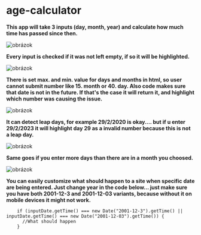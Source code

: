 # age-calculator

**This app will take 3 inputs (day, month, year) and calculate how much time has passed since then.**

![obrázok](https://github.com/skrinkook/age-calculator/assets/23417443/765de0b6-4050-491f-8b5f-69964c00ae5e)

**Every input is checked if it was not left empty, if so it will be highlighted.**

![obrázok](https://github.com/skrinkook/age-calculator/assets/23417443/4d66ba36-8963-4582-9d35-0c82aa8c912c)

**There is set max. and min. value for days and months in html, so user cannot submit number like 15. month or 40. day.
Also code makes sure that date is not in the future. If that's the case it will return it, and highlight which number was causing the issue.**

![obrázok](https://github.com/skrinkook/age-calculator/assets/23417443/034eed9b-5678-4e49-95d4-591032ac6c57)

**It can detect leap days, for example 29/2/2020 is okay.... but if u enter 29/2/2023 it will highlight day 29 as a invalid number because this is not a leap day.**

![obrázok](https://github.com/skrinkook/age-calculator/assets/23417443/ae0186bb-53ca-4a0d-bd5b-f2799c6c1eb1)

**Same goes if you enter more days than there are in a month you choosed.**

![obrázok](https://github.com/skrinkook/age-calculator/assets/23417443/ff979f7d-d6f5-4adf-83f1-0911c2f26552)

**You can easily customize what should happen to a site when specific date are being entered. Just change year in the code below... just make sure you have both 2001-12-3 and 2001-12-03 variants, because without it on mobile devices it might not work.**
```
    if (inputDate.getTime() === new Date("2001-12-3").getTime() || inputDate.getTime() === new Date("2001-12-03").getTime()) {
      //What should happen
    }
```

